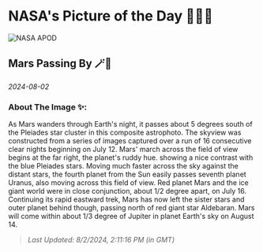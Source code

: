 
# NASA's Picture of the Day 🧑‍🚀💫

  ![NASA APOD](https://apod.nasa.gov/apod/image/2408/2024MaUrM45.jpg)
  
  ## Mars Passing By 🪄🌌
  
  _2024-08-02_
  
  ### About The Image ✨: 
  
  As Mars wanders through Earth's night, it passes about 5 degrees south of the Pleiades star cluster in this composite astrophoto. The skyview was constructed from a series of images captured over a run of 16 consecutive clear nights beginning on July 12. Mars' march across the field of view begins at the far right, the planet's ruddy hue. showing a nice contrast with the blue Pleiades stars. Moving much faster across the sky against the distant stars, the fourth planet from the Sun easily passes seventh planet Uranus, also moving across this field of view. Red planet Mars and the ice giant world were in close conjunction, about 1/2 degree apart, on July 16. Continuing its rapid eastward trek, Mars has now left the sister stars and outer planet behind though, passing north of red giant star Aldebaran. Mars will come within about 1/3 degree of Jupiter in planet Earth's sky on August 14.
  
  
  
  > _Last Updated: 8/2/2024, 2:11:16 PM (in GMT)_
  